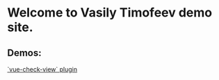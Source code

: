 <h1>Welcome to Vasily Timofeev demo site.</h1>
<h2>Demos: </h2>
<a href="/vue-check-view/index.html" target="_blank">`vue-check-view` plugin</a>